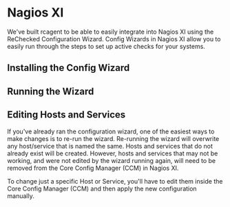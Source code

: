 # Nagios XI

We've built rcagent to be able to easily integrate into Nagios XI using the ReChecked Configuration Wizard. Config Wizards in Nagios XI allow you to easily run through the steps to set up active checks for your systems.

## Installing the Config Wizard


## Running the Wizard


## Editing Hosts and Services

If you've already ran the configuration wizard, one of the easiest ways to make changes is to re-run the wizard. Re-running the wizard will overwrite any host/service that is named the same. Hosts and services that do not already exist will be created. However, hosts and services that may not be working, and were not edited by the wizard running again, will need to be removed from the Core Config Manager (CCM) in Nagios XI.

To change just a specific Host or Service, you'll have to edit them inside the Core Config Manager (CCM) and then apply the new configuration manually.